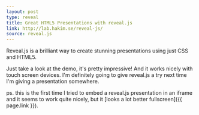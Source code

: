 ```yaml
---
layout: post
type: reveal
title: Great HTML5 Presentations with reveal.js
link: http://lab.hakim.se/reveal-js/
source: reveal.js
---
```


Reveal.js is a brilliant way to create stunning presentations using just
CSS and HTML5.

Just take a look at the demo, it's pretty impressive! And it works nicely
with touch screen devices. I'm definitely going to give reveal.js a try
next time I'm giving a presentation somewhere.

ps. this is the first time I tried to embed a reveal.js presentation in an
iframe and it seems to work quite nicely, but it [looks a lot better fullscreen]({{ page.link }}).